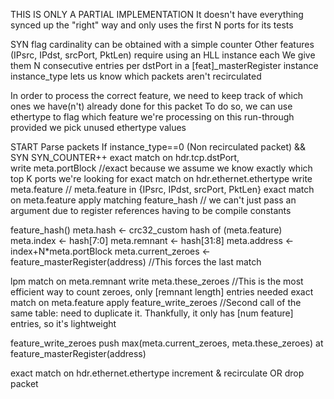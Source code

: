THIS IS ONLY A PARTIAL IMPLEMENTATION 
It doesn't have everything synced up the "right" way and only uses the first N ports for its tests


SYN flag cardinality can be obtained with a simple counter
Other features (IPsrc, IPdst, srcPort, PktLen) require using an HLL instance each
We give them N consecutive entries per dstPort in a [feat]_masterRegister instance
instance_type lets us know which packets aren't recirculated

In order to process the correct feature, we need to keep track of which ones we have(n't) already done for this packet
To do so, we can use ethertype to flag which feature we're processing on this run-through provided we pick unused ethertype values


START
Parse packets 
If instance_type==0 (Non recirculated packet) && SYN
	SYN_COUNTER++
exact match on hdr.tcp.dstPort,			
	write meta.portBlock
	//exact because we assume we know exactly which top K ports we're looking for
exact match on hdr.ethernet.ethertype
	write meta.feature
	// meta.feature in {IPsrc, IPdst, srcPort, PktLen}
exact match on meta.feature
	apply matching feature_hash 
	// we can't just pass an argument due to register references having to be compile constants

feature_hash()
	meta.hash			<- crc32_custom hash of (meta.feature)
	meta.index			<- hash[7:0]
	meta.remnant		<- hash[31:8]
	meta.address		<- index+N*meta.portBlock
	meta.current_zeroes <- feature_masterRegister(address) //This forces the last match

lpm match on meta.remnant
	write meta.these_zeroes
	//This is the most efficient way to count zeroes, only [remnant length] entries needed
exact match on meta.feature 
	apply feature_write_zeroes
	//Second call of the same table: need to duplicate it. Thankfully, it only has [num feature] entries, so it's lightweight

feature_write_zeroes
	push max(meta.current_zeroes, meta.these_zeroes) at feature_masterRegister(address)
	
exact match on hdr.ethernet.ethertype
	increment & recirculate
	OR
	drop packet
